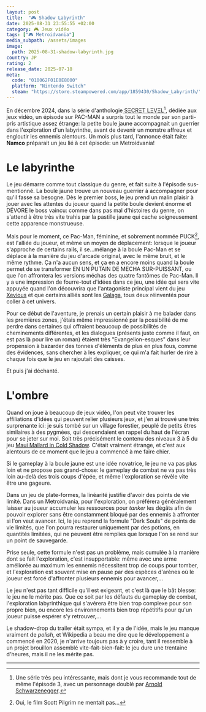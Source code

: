 ```yaml
---
layout: post
title:  "🎮 Shadow Labyrinth"
date: 2025-08-31 23:55:55 +02:00
category: 🎮 Jeux vidéo
tags: ["🎮 Metroidvania"]
media_subpath: /assets/images
image:
  path: 2025-08-31-shadow-labyrinth.jpg
country: JP
rating: 2
release_date: 2025-07-18
meta:
  code: "010062F01E0E8000"
  platform: "Nintendo Switch"
  steam: "https://store.steampowered.com/app/1859430/Shadow_Labyrinth/"
---
```


En décembre 2024, dans la série d'anthologie[<i class="fab fa-wikipedia-w"></i> SΞCRΞT LΞVΞL](https://en.wikipedia.org/wiki/Secret_Level)[^1], dédiée aux jeux vidéo, un épisode sur PAC-MAN a surpris tout le monde par son parti-pris artistique assez étrange: la petite boule jaune accompagnait un guerrier dans l'exploration d'un labyrinthe, avant de devenir un monstre affreux et engloutir les ennemis alentours. Un mois plus tard, l'annonce était faite: **Namco** préparait un jeu lié à cet épisode: un Metroidvania!

# Le labyrinthe

Le jeu démarre comme tout classique du genre, et fait suite à l'épisode sus-mentionné. La boule jaune trouve un nouveau guerrier à accompagner pour qu'il fasse sa besogne. Dès le premier boss, le jeu prend un malin plaisir à jouer avec les attentes du joueur quand la petite boule devient énorme et DÉVORE le boss vaincu: comme dans pas mal d'histoires du genre, on s'attend à être très vite trahis par la pastille jaune qui cache soigneusement cette apparence monstrueuse.

Mais pour le moment, ce Pac-Man, féminine, et sobrement nommée PUCK[^2], est l'alliée du joueur, et même un moyen de déplacement: lorsque le joueur s'approche de certains rails, il se...mélange à la boule Pac-Man et se déplace à la manière du jeu d'arcade original, avec le même bruit, et le même rythme. Ça n'a aucun sens, et ça en a encore moins quand la boule permet de se transformer EN UN PUTAIN DE MECHA SUR-PUISSANT, ou que l'on affrontera les versions méchas des quatre fantômes de Pac-Man. Il y a une impression de fourre-tout d'idées dans ce jeu, une idée qui sera vite appuyée quand l'on découvrira que l'antagoniste principal vient du jeu [<i class="fab fa-wikipedia-w"></i> Xevious](https://en.wikipedia.org/wiki/Xevious) et que certains alliés sont les [<i class="fab fa-wikipedia-w"></i> Galaga](https://en.wikipedia.org/wiki/Galaga), tous deux réinventés pour coller à cet univers.

Pour ce début de l'aventure, je prenais un certain plaisir à me balader dans les premières zones, j'étais même impressionné par la possibilité de me perdre dans certaines qui offraient beaucoup de possibilités de cheminements différentes, et les dialogues (présents juste comme il faut, on est pas là pour lire un roman) étaient très "Evangelion-esques" dans leur propension à bazarder des tonnes d'éléments de plus en plus fous, comme des évidences, sans chercher à les expliquer, ce qui m'a fait hurler de rire à chaque fois que le jeu en rajoutait des caisses.

Et puis j'ai déchanté.

# L'ombre

Quand on joue à beaucoup de jeux vidéo, l'on peut vite trouver les affiliations d'idées qui peuvent relier plusieurs jeux, et j'en ai trouvé une très surprenante ici: je suis tombé sur un village forestier, peuplé de petits êtres similaires à des pygmées, qui descendaient en rappel du haut de l'écran pour se jeter sur moi. Soit très précisément le contenu des niveaux 3 à 5 du jeu [Maui Mallard in Cold Shadow](https://en.wikipedia.org/wiki/Maui_Mallard_in_Cold_Shadow). C'était vraiment étrange, et c'est aux alentours de ce moment que le jeu a commencé à me faire chier.

Si le gameplay à la boule jaune est une idée novatrice, le jeu ne va pas plus loin et ne propose pas grand-chose: le gameplay de combat ne va pas très loin au-delà des trois coups d'épée, et même l'exploration se révèle vite être une gageure.

Dans un jeu de plate-formes, la linéarité justifie d'avoir des points de vie limité. Dans un Metroidvania, pour l'exploration, on préférera généralement laisser au joueur accumuler les ressources pour _tanker_ les dégâts afin de pouvoir explorer sans être constamment bloqué par des ennemis à affronter si l'on veut avancer. Ici, le jeu reprend la formule "Dark Souls" de points de vie limités, que l'on pourra restaurer uniquement par des potions, en quantités limitées, qui ne peuvent être remplies que lorsque l'on se rend sur un point de sauvegarde.

Prise seule, cette formule n'est pas un problème, mais cumulée à la manière dont se fait l'exploration, c'est insupportable: même avec une arme améliorée au maximum les ennemis nécessitent trop de coups pour tomber, et l'exploration est souvent mise en pause par des espèces d'arènes où le joueur est forcé d'affronter plusieurs ennemis pour avancer,...

Le jeu n'est pas tant difficile qu'il est exigeant, et c'est là que le bât blesse: le jeu ne le mérite pas. Que ce soit par les défauts du gameplay de combat, l'exploration labyrinthique qui s'avérera être bien trop complexe pour son propre bien, ou encore les environnements bien trop répétitifs pour qu'un joueur puisse espérer s'y retrouver,...

Le shadow-drop du trailer était sympa, et il y a de l'idée, mais le jeu manque vraiment de _polish_, et Wikipedia a beau me dire que le développement a commencé en 2020, je n'arrive toujours pas à y croire, tant il ressemble à un projet brouillon assemblé vite-fait-bien-fait: le jeu dure une trentaine d'heures, mais il ne les mérite pas.

***
[^1]: Une série très peu intéressante, mais dont je vous recommande tout de même l'épisode 3, avec un personnage doublé par [Arnold Schwarzenegger](/posts/be-useful-seven-tools-for-life/).
[^2]: Oui, le film Scott Pilgrim ne mentait pas...